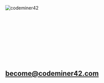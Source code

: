 <!-- .slide: data-background="../shared/img/code-nh-view.jpg" -->

![codeminer42][code-logo] <!-- .element: class="no-border no-background" -->

<p>&nbsp;</p>
<p>&nbsp;</p>
<p>&nbsp;</p>
<p>&nbsp;</p>
<p>&nbsp;</p>

## [become@codeminer42.com][code-become] <!-- .element: class="to-lowercase" -->

[code-logo]: ../shared/img/codeminer42-main.png
[code-become]: mailto:become@codeminer42.com
